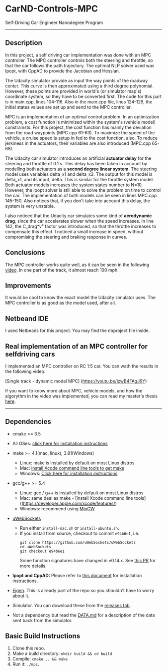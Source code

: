# CarND-Controls-MPC
Self-Driving Car Engineer Nanodegree Program

---

## Description
In this project, a self driving car implementation was done with an MPC controller. The MPC controller controls both the steering and throttle, so that the car follows the path trajectory.
The optimal NLP solver used was Ipopt, with CppAD to provide the Jacobian and Hessian. 

The Udacity simulator provide as input the way points of the roadway center. This curve is then approximated using a third degree polynomial. However, these points are provided in world's (or simulator map's) coordinate system, so they have to be converted first. The code for this part is in main.cpp, lines 104-116. Also in the main.cpp file, lines 124-129, the initial states values are set up and send to the MPC controller.

MPC is an implementation of an optimal control problem. In an optimization problem, a cost function is minimized within the system's (vehicle model) constrainsts. For this project, the cost function has mainly the deviation from the road waypoints (MPC.cpp 61-63). To maximize the speed of the vehicle, a cruise speed is setup in fed to the cost function, also. To reduce jerkiness in the actuators, their variables are also introduced (MPC.cpp 65-68). 

The Udacity car simulator introduces an artificial **actuator delay** for the steering and throttle of 0.1 s. This delay has been taken in account by modelling both actuators as a **second degree linear system**. The steering model uses variables delta_x1 and delta_x2. The output for this model is delta_x1, and its input, delta. This is similar for the throttle system model. Both actuator models increases the system states number to N=10. However, the Ipopt solver is still able to solve the problem on time to control the car. The implementation of both models can be seen in lines MPC.cpp 145-150. Also notices that, if you don't take into account this delay, the system is very unstable. 

I also noticed that the Udacity car simulates some kind of **aerodynamic drag**, since the car accelerates slower when the speed increases. In line 142, the C_drag*v² factor was introduced, so that the throttle increases to compensate this effect. I noticed a small increase in speed, without compromising the steering and braking response in curves.

## Conclusions
The MPC controller works quite well, as it can be seen in the following [video](https://youtu.be/XX6yrSNat6w). In one part of the track, it almost reach 100 mph.

## Improvements
It would be cool to know the exact model the Udacity simulator uses. The MPC controller is as good as the model used, after all.

## Netbeand IDE
I used Netbeans for this project. You may find the nbproject file inside.

## Real implementation of an MPC controller for selfdriving cars
I implemented an MPC controller on  RC 1:5 car. You can wath the results in the following video.

[Single track - dynamic model MPC] (https://youtu.be/lzwB4FAgJ9Y)

If you want to know more about MPC, vehicle models, and how the algorythm in the video was implemented, you can read my master's thesis [here](http://tesis.pucp.edu.pe/repositorio/handle/123456789/8901).

---
## Dependencies

* cmake >= 3.5
 * All OSes: [click here for installation instructions](https://cmake.org/install/)
* make >= 4.1(mac, linux), 3.81(Windows)
  * Linux: make is installed by default on most Linux distros
  * Mac: [install Xcode command line tools to get make](https://developer.apple.com/xcode/features/)
  * Windows: [Click here for installation instructions](http://gnuwin32.sourceforge.net/packages/make.htm)
* gcc/g++ >= 5.4
  * Linux: gcc / g++ is installed by default on most Linux distros
  * Mac: same deal as make - [install Xcode command line tools]((https://developer.apple.com/xcode/features/)
  * Windows: recommend using [MinGW](http://www.mingw.org/)
* [uWebSockets](https://github.com/uWebSockets/uWebSockets)
  * Run either `install-mac.sh` or `install-ubuntu.sh`.
  * If you install from source, checkout to commit `e94b6e1`, i.e.
    ```
    git clone https://github.com/uWebSockets/uWebSockets
    cd uWebSockets
    git checkout e94b6e1
    ```
    Some function signatures have changed in v0.14.x. See [this PR](https://github.com/udacity/CarND-MPC-Project/pull/3) for more details.

* **Ipopt and CppAD:** Please refer to [this document](https://github.com/udacity/CarND-MPC-Project/blob/master/install_Ipopt_CppAD.md) for installation instructions.
* [Eigen](http://eigen.tuxfamily.org/index.php?title=Main_Page). This is already part of the repo so you shouldn't have to worry about it.
* Simulator. You can download these from the [releases tab](https://github.com/udacity/self-driving-car-sim/releases).
* Not a dependency but read the [DATA.md](./DATA.md) for a description of the data sent back from the simulator.


## Basic Build Instructions

1. Clone this repo.
2. Make a build directory: `mkdir build && cd build`
3. Compile: `cmake .. && make`
4. Run it: `./mpc`.



